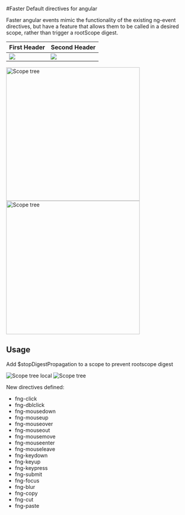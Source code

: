 #Faster Default directives for angular

Faster angular events mimic the functionality of the existing ng-event directives, but have a feature that allows them to be called in a desired scope, rather than trigger a rootScope digest.


First Header  | Second Header
------------- | -------------
![](http://www.adamcraven.me/images/fng-directives/ng-event-anim.gif)  | ![](http://www.adamcraven.me/images/fng-directives/fng-event-anim.gif)

<img src="http://www.adamcraven.me/images/fng-directives/ng-event-anim.gif" width="360" alt="Scope tree">
<img src="http://www.adamcraven.me/images/fng-directives/fng-event-anim.gif" width="360" alt="Scope tree">



## Usage

Add $stopDigestPropagation to a scope to prevent rootscope digest

<img src="http://www.adamcraven.me/images/fng-directives/scope-tree-local.gif" alt="Scope tree local">
<img src="http://www.adamcraven.me/images/fng-directives/scope-local-digest.gif" alt="Scope tree">


New directives defined:

* fng-click
* fng-dblclick
* fng-mousedown
* fng-mouseup
* fng-mouseover
* fng-mouseout
* fng-mousemove
* fng-mouseenter
* fng-mouseleave
* fng-keydown
* fng-keyup
* fng-keypress
* fng-submit
* fng-focus
* fng-blur
* fng-copy
* fng-cut
* fng-paste